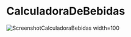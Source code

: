 # CalculadoraDeBebidas

![ScreenshotCalculadoraBebidas](https://github.com/jessivanjunior/CalculadoraDeBebidas/assets/16084092/562ec0df-4942-4246-9dff-9492a281c71c)  width=100

